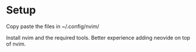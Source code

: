 # Setup

Copy paste the files in ~/.config/nvim/

Install nvim and the required tools. Better experience adding neovide on top of nvim.
